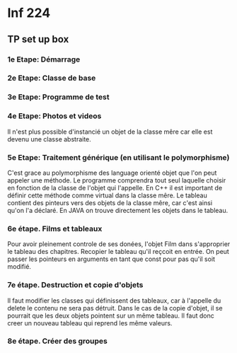 # Inf 224

## TP set up box


### 1e Etape: Démarrage

### 2e Etape: Classe de base

### 3e Etape: Programme de test

### 4e Etape: Photos et videos

  Il n'est plus possible d'instancié un objet de la classe mêre car elle est
devenu une classe abstraite.


### 5e Etape: Traitement générique (en utilisant le polymorphisme)

  C'est grace au polymorphisme des language orienté objet que l'on peut appeler
une méthode. Le programme comprendra tout seul laquelle choisir en
fonction de la classe de l'objet qui l'appelle.
  En C++ il est important de définir cette méthode comme virtual dans la classe
mêre.
  Le tableau contient des pinteurs vers des objets de la classe mêre, car c'est
ainsi qu'on l'a déclaré.
  En JAVA on trouve directement les objets dans le tableau.


### 6e étape. Films et tableaux

  Pour avoir pleinement controle de ses donées,  l'objet Film dans s'approprier
le tableau des chapitres. Recopier le tableau qu'il reçcoit en entrée.
  On peut passer les pointeurs en arguments en tant que const pour pas qu'il
soit modifié.


### 7e étape. Destruction et copie d'objets
Il faut modifier les classes qui définissent des tableaux, car à l'appelle du
delete le contenu ne sera pas détruit.
Dans le cas de la copie d'objet, il se pourrait que les deux objets pointent sur
un même tableau. Il faut donc creer un nouveau tableau qui reprend les même
valeurs.

### 8e étape. Créer des groupes
